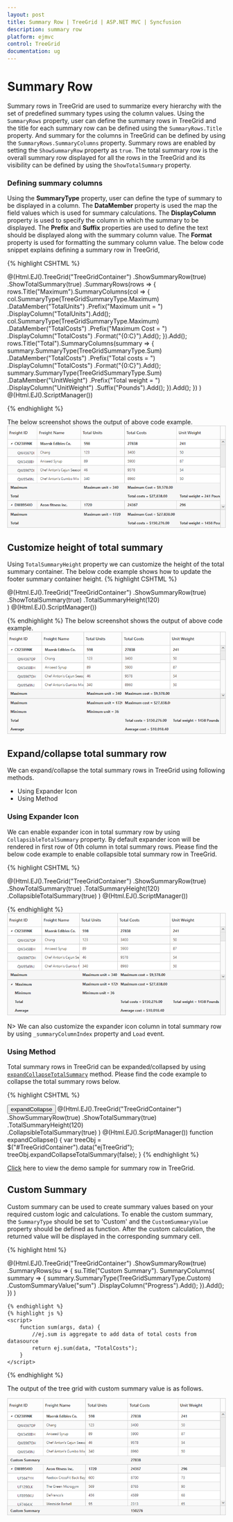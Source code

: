 ```yaml
---
layout: post
title: Summary Row | TreeGrid | ASP.NET MVC | Syncfusion
description: summary row
platform: ejmvc
control: TreeGrid
documentation: ug
---
```


# Summary Row

Summary rows in TreeGrid are used to summarize every hierarchy with the set of predefined summary types using the column values. Using the `SummaryRows` property, user can define the summary rows in TreeGrid and the title for each summary row can be defined using the `SummaryRows.Title` property. And summary for the columns in TreeGrid can be defined by using the `SummaryRows.SummaryColumns` property. Summary rows are enabled by setting the `ShowSummaryRow` property as `true`. The total summary row is the overall summary row displayed for all the rows in the TreeGrid and its visibility can be defined by using the `ShowTotalSummary` property.

### Defining summary columns

Using the **SummaryType** property, user can define the type of summary to be displayed in a column. 
The **DataMember** property is used the map the field values which is used for summary calculations. 
The **DisplayColumn** property is used to specify the column in which the summary to be displayed.
The **Prefix** and **Suffix** properties are used to define the text should be displayed along with the summary column value. 
The **Format** property is used for formatting the summary column value.
The below code snippet explains defining a summary row in TreeGrid,

{% highlight CSHTML %}

@(Html.EJ().TreeGrid("TreeGridContainer") 
    .ShowSummaryRow(true)
    .ShowTotalSummary(true)
    .SummaryRows(rows =>
        {
            rows.Title("Maximum").SummaryColumns(col =>
                {
                    col.SummaryType(TreeGridSummaryType.Maximum)
                        .DataMember("TotalUnits")
                        .Prefix("Maximum unit = ")
                        .DisplayColumn("TotalUnits").Add();
                    col.SummaryType(TreeGridSummaryType.Maximum)
                        .DataMember("TotalCosts")
                        .Prefix("Maximum Cost = ")
                        .DisplayColumn("TotalCosts")
                        .Format("{0:C}").Add();
                }).Add();
            rows.Title("Total").SummaryColumns(summary =>
                {
                    summary.SummaryType(TreeGridSummaryType.Sum)
                        .DataMember("TotalCosts")
                        .Prefix("Total costs = ")
                        .DisplayColumn("TotalCosts")
                        .Format("{0:C}").Add();
                    summary.SummaryType(TreeGridSummaryType.Sum)
                        .DataMember("UnitWeight")
                        .Prefix("Total weight = ")
                        .DisplayColumn("UnitWeight")
                        .Suffix("Pounds").Add();
                }).Add();
        })
    )
@(Html.EJ().ScriptManager())

{% endhighlight %}

The below screenshot shows the output of above code example.
![](SummaryRows_images/SummaryRows_img1.png)

## Customize height of total summary
Using `TotalSummaryHeight` property we can customize the height of the total summary container.
The below code example shows how to update the footer summary container height.
{% highlight CSHTML %}

@(Html.EJ().TreeGrid("TreeGridContainer") 
    .ShowSummaryRow(true)
    .ShowTotalSummary(true)
    .TotalSummaryHeight(120)    
    )
@(Html.EJ().ScriptManager())

{% endhighlight %}
The below screenshot shows the output of above code example.
![](SummaryRows_images/SummaryRows_img2.png)

## Expand/collapse total summary row

We can expand/collapse the total summary rows in TreeGrid using following methods.

* Using Expander Icon
* Using Method

### Using Expander Icon

We can enable expander icon in total summary row by using `CollapsibleTotalSummary` property. By default expander icon will be rendered in first row of 0th column in total summary rows.
Please find the below code example to enable collapsible total summary row in TreeGrid.

{% highlight CSHTML %}

@(Html.EJ().TreeGrid("TreeGridContainer") 
    .ShowSummaryRow(true)
    .ShowTotalSummary(true)
    .TotalSummaryHeight(120)    
	.CollapsibleTotalSummary(true)
    )
@(Html.EJ().ScriptManager())

{% endhighlight %}
![](SummaryRows_images/SummaryRows_img3.png)

N> We can also customize the expander icon column in total summary row by using `_summaryColumnIndex` property and `Load` event.

### Using Method

Total summary rows in TreeGrid can be expanded/collapsed by using [`expandCollapseTotalSummary`](https://help.syncfusion.com/api/js/ejgantt#methods:expandCollapseTotalSummary "expandCollapseTotalSummary") method.
Please find the code example to collapse the total summary rows below.
  
{% highlight CSHTML %}

<button onclick="expandCollapse()">expandCollapse</button>
@(Html.EJ().TreeGrid("TreeGridContainer") 
    .ShowSummaryRow(true)
    .ShowTotalSummary(true)
    .TotalSummaryHeight(120)    
	.CollapsibleTotalSummary(true)
    )
@(Html.EJ().ScriptManager())
function expandCollapse() {
            var treeObj = $("#TreeGridContainer").data("ejTreeGrid");
            treeObj.expandCollapseTotalSummary(false);
        }
{% endhighlight %}

[Click](http://mvc.syncfusion.com/demos/web/treegrid/treegridsummaryrow) here to view the demo sample for summary row in TreeGrid.

## Custom Summary

Custom summary can be used to create summary values based on your required custom logic and calculations. To enable the custom summary, the `SummaryType` should be set to 'Custom' and the `CustomSummaryValue` property should be defined as function. After the custom calculation, the returned value will be displayed in the corresponding summary cell.

{% highlight html %}

@(Html.EJ().TreeGrid("TreeGridContainer")
    .ShowSummaryRow(true)
    .SummaryRows(su =>
    {
        su.Title("Custom Summary").
            SummaryColumns(
            summary =>
            {
                summary.SummaryType(TreeGridSummaryType.Custom)
                  .CustomSummaryValue("sum")
                  .DisplayColumn("Progress").Add();
            }).Add();
    })
    )

    {% endhighlight %}
    {% highlight js %}
    <script>
        function sum(args, data) {
            //ej.sum is aggregate to add data of total costs from datasource
            return ej.sum(data, "TotalCosts");
        }
    </script>

{% endhighlight %}

The output of the tree grid with custom summary value is as follows.

![](SummaryRows_images/CustomSummary_img1.png)